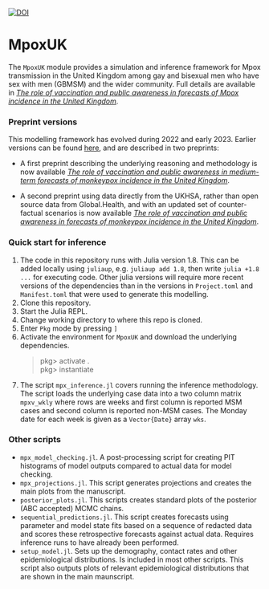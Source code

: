 [![DOI](https://zenodo.org/badge/592849504.svg)](https://zenodo.org/badge/latestdoi/592849504)

# MpoxUK

The `MpoxUK` module provides a simulation and inference framework for Mpox transmission in the United Kingdom among gay and bisexual men who have sex with men (GBMSM) and the wider community. Full details are available in [_The role of vaccination and public awareness in forecasts of Mpox incidence in the United Kingdom_](https://www.nature.com/articles/s41467-023-38816-8).
### Preprint versions

This modelling framework has evolved during 2022 and early 2023. Earlier versions can be found [here](https://github.com/SamuelBrand1/MonkeypoxUK), and are described in two preprints:

* A first preprint describing the underlying reasoning and methodology is now available [_The role of vaccination and public awareness in medium-term forecasts of monkeypox incidence in the United Kingdom_](https://www.medrxiv.org/content/10.1101/2022.08.15.22278788v1).

* A second preprint using data directly from the UKHSA, rather than open source data from Global.Health, and with an updated set of counter-factual scenarios is now available [_The role of vaccination and public awareness in forecasts of monkeypox incidence in the United Kingdom_](https://www.researchsquare.com/article/rs-2162921/v1).

### Quick start for inference

1. The code in this repository runs with Julia version 1.8. This can be added locally using `juliaup`, e.g. `juliaup add 1.8`, then write `julia +1.8 ...` for executing code. Other julia versions will require more recent versions of the dependencies than in the versions in `Project.toml` and `Manifest.toml` that were used to generate this modelling.
3. Clone this repository.
4. Start the Julia REPL.
5. Change working directory to where this repo is cloned.
6. Enter `Pkg` mode by pressing `]`
7. Activate the environment for `MpoxUK` and download the underlying dependencies.
    > pkg> activate . \
    > pkg> instantiate
8. The script `mpx_inference.jl` covers running the inference methodology. The script loads the underlying case data into a two column matrix `mpxv_wkly` where rows are weeks and first column is reported MSM cases and second column is reported non-MSM cases. The Monday date for each week is given as a `Vector{Date}` array `wks`.

### Other scripts

* `mpx_model_checking.jl`. A post-processing script for creating PIT histograms of model outputs compared to actual data for model checking.
* `mpx_projections.jl`. This script generates projections and creates the main plots from the manuscript.
* `posterior_plots.jl`. This scripts creates standard plots of the posterior (ABC accepted) MCMC chains.
* `sequential_predictions.jl`. This script creates forecasts using parameter and model state fits based on a sequence of redacted data and scores these retrospective forecasts against actual data. Requires inference runs to have already been performed.
* `setup_model.jl`. Sets up the demography, contact rates and other epidemiological distributions. Is included in most other scripts. This script also outputs plots of relevant epidemiological distributions that are shown in the main maunscript.
